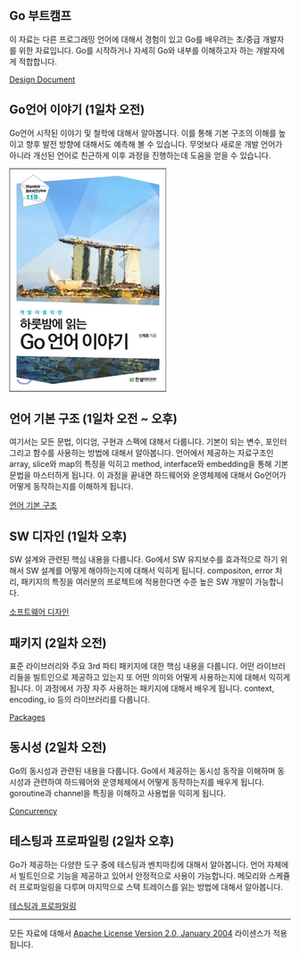 ## Go 부트캠프

이 자료는 다른 프로그래밍 언어에 대해서 경험이 있고 Go를 배우려는 초/중급 개발자를 위한 자료입니다. Go를 시작하거나 자세히 Go와 내부를 이해하고자 하는 개발자에게 적합합니다.

[Design Document](../../go/README.md)

## Go언어 이야기 (1일차 오전)

Go언어 시작된 이야기 및 철학에 대해서 알아봅니다. 이를 통해 기본 구조의 이해를 높이고 향후 발전 방향에 대해서도 예측해 볼 수 있습니다. 무엇보다 새로운 개발 언어가 아니라 개선된 언어로 친근하게 이후 과정을 진행하는데 도움을 얻을 수 있습니다.

![](../../img/gostory_cover.jpg)

## 언어 기본 구조 (1일차 오전 ~ 오후)

여기서는 모든 문법, 이디엄, 구현과 스펙에 대해서 다룹니다. 기본이 되는 변수, 포인터 그리고 함수를 사용하는 방법에 대해서 알아봅니다. 언어에서 제공하는 자료구조인 array, slice와 map의 특징을 익히고 method, interface와 embedding을 통해 기본 문법을 마스터하게 됩니다. 이 과정을 끝내면 하드웨어와 운영체제에 대해서 Go언어가 어떻게 동작하는지를 이해하게 됩니다.

[언어 기본 구조](language/README.md)

## SW 디자인 (1일차 오후)

SW 설계와 관련된 핵심 내용을 다룹니다. Go에서 SW 유지보수를 효과적으로 하기 위해서 SW 설계를 어떻게 해야하는지에 대해서 익히게 됩니다. compositon, error 처리, 패키지의 특징을 여러분의 프로젝트에 적용한다면 수준 높은 SW 개발이 가능합니다.

[소프트웨어 디자인](design/README.md)

## 패키지 (2일차 오전)

표준 라이브러리와 주요 3rd 파티 패키지에 대한 핵심 내용을 다룹니다. 어떤 라이브러리들을 빌트인으로 제공하고 있는지 또 어떤 의미와 어떻게 사용하는지에 대해서 익히게 됩니다. 이 과정에서 가장 자주 사용하는 패키지에 대해서 배우게 됩니다. context, encoding, io 등의 라이브러리를 다룹니다.

[Packages](packages/README.md)

## 동시성 (2일차 오전)

Go의 동시성과 관련된 내용을 다룹니다. Go에서 제공하는 동시성 동작을 이해하며 동시성과 관련하여 하드웨어와 운영체제에서 어떻게 동작하는지를 배우게 됩니다. goroutine과 channel을 특징을 이해하고 사용법을 익히게 됩니다.

[Concurrency](concurrency/README.md)

## 테스팅과 프로파일링 (2일차 오후)

Go가 제공하는 다양한 도구 중에 테스팅과 벤치마킹에 대해서 알아봅니다. 언어 자체에서 빌트인으로 기능을 제공하고 있어서 안정적으로 사용이 가능합니다. 메모리와 스케쥴러 프로파일링을 다루며 마지막으로 스택 트레이스를 읽는 방법에 대해서 알아봅니다.

[테스팅과 프로파일링](tooling/README.md)

___
모든 자료에 대해서 [Apache License Version 2.0, January 2004](http://www.apache.org/licenses/LICENSE-2.0) 라이센스가 적용됩니다.
